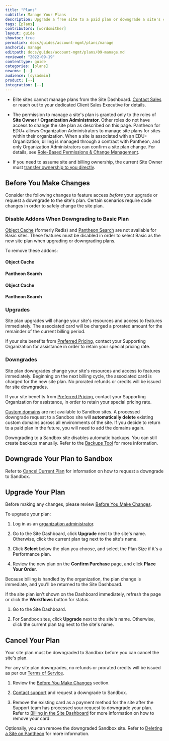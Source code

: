 ```yaml
---
title: "Plans"
subtitle: Manage Your Plans
description: Upgrade a free site to a paid plan or downgrade a site's current plan within the Site Dashboard.
tags: [plans]
contributors: [wordsmither]
layout: guide
showtoc: true
permalink: docs/guides/account-mgmt/plans/manage
anchorid: manage
editpath: docs/guides/account-mgmt/plans/09-manage.md
reviewed: "2022-09-19"
contenttype: guide
categories: [plans]
newcms: [--]
audience: [sysadmin]
product: [--]
integration: [--]
---
```


<Alert title="Notes" type="info" >

- Elite sites cannot manage plans from the Site Dashboard. [Contact Sales](https://pantheon.io/contact-us) or reach out to your dedicated Client Sales Executive for details.

- The permission to manage a site's plan is granted only to the roles of **Site Owner** / **Organization Administrator**. Other roles do not have access to change the site plan as described on this page. Pantheon for EDU+ allows Organization Administrators to manage site plans for sites within their organization. When a site is associated with an EDU+ Organization, billing is managed through a contract with Pantheon, and only Organization Administrators can confirm a site plan change. For details, see [Role-Based Permissions & Change Management](/guides/account-mgmt/workspace-sites-teams/teams/#site-level-roles-and-permissions).

- If you need to assume site and billing ownership, the current Site Owner must [transfer ownership to you directly](/guides/account-mgmt/workspace-sites-teams/sites#change-site-ownership).

</Alert>

## Before You Make Changes

Consider the following changes to feature access _before_  your upgrade or request a downgrade to the site's plan. Certain scenarios require code changes in order to safely change the site plan.

### Disable Addons When Downgrading to Basic Plan

[Object Cache](/guides/object-cache) (formerly Redis) and [Pantheon Search](/solr) are not available for Basic sites. These features must be disabled in order to select Basic as the new site plan when upgrading or downgrading plans.

To remove these addons:

<TabList>

<Tab title="WordPress" id="wp-id" active={true}>

#### Object Cache

<Partial file="remove-addons/wp-redis.md" />

#### Pantheon Search

<Partial file="remove-addons/wp-solr.md" />

</Tab>

<Tab title="Drupal 7" id="d7-id">

#### Object Cache

<Partial file="remove-addons/drupal-redis.md" />

#### Pantheon Search

<Partial file="remove-addons/d7-solr.md" />

</Tab>

</TabList>

### Upgrades

Site plan upgrades will change your site's resources and access to features immediately. The associated card will be charged a prorated amount for the remainder of the current billing period.

If your site benefits from [Preferred Pricing](https://pantheon.io/plans/agency-preferred-pricing?docs), contact your Supporting Organization for assistance in order to retain your special pricing rate.

### Downgrades

Site plan downgrades change your site's resources and access to features immediately. Beginning on the next billing cycle, the associated card is charged for the new site plan. No prorated refunds or credits will be issued for site downgrades.

If your site benefits from [Preferred Pricing](https://pantheon.io/plans/agency-preferred-pricing?docs), contact your Supporting Organization for assistance, in order to retain your special pricing rate.

[Custom domains](/guides/domains) are not available to Sandbox sites. A processed downgrade request to a Sandbox site will **automatically delete** existing custom domains across all environments of the site. If you decide to return to a paid plan in the future, you will need to add the domains again.

Downgrading to a Sandbox site disables automatic backups. You can still create backups manually. Refer to the [Backups Tool](/backups) for more information.

## Downgrade Your Plan to Sandbox

Refer to [Cancel Current Plan](/guides/account-mgmt/plans/manage#cancel-your-plan) for information on how to request a downgrade to Sandbox.

## Upgrade Your Plan


<Alert title="Warning" type="danger">

Before making any changes, please review [Before You Make Changes](#before-you-make-changes).

</Alert>

To upgrade your plan:

<TabList>

<Tab title="Edu Sites" id="edu" active={true}>

1. Log in as an [organization administrator](/guides/account-mgmt/workspace-sites-teams/teams#roles-and-permissions).

1. Go to the Site Dashboard, click **Upgrade** next to the site's name. Otherwise, click the current plan tag next to the site's name.

1. Click **Select** below the plan you choose, and select the Plan Size if it's a Performance plan.

1. Review the new plan on the **Confirm Purchase** page, and click **Place Your Order**.

Because billing is handled by the organization, the plan change is immediate, and you'll be returned to the Site Dashboard.

If the site plan isn't shown on the Dashboard immediately, refresh the page or click the **Workflows** button for status.

</Tab>


<Tab title="All Other Sites" id="other">

1. Go to the Site Dashboard.

1. For Sandbox sites, click **Upgrade** next to the site's name. Otherwise, click the current plan tag next to the site's name.

</Tab>

</TabList>

## Cancel Your Plan

Your site plan must be downgraded to Sandbox before you can cancel the site's plan.

<Alert title="Note" type="info" >

For any site plan downgrades, no refunds or prorated credits will be issued as per our [Terms of Service](https://pantheon.pactsafe.io/legal.html#tos).

</Alert>


1. Review the [Before You Make Changes](#before-you-make-changes) section.

1. [Contact support](/guides/support/contact-support) and request a downgrade to Sandbox.

1. Remove the existing card as a payment method for the site after the Support team has processed your request to downgrade your plan. Refer to [Billing in the Site Dashboard](/guides/account-mgmt/billing/methods#delete-a-site-specific-payment-method) for more information on how to remove your card.

Optionally, you can remove the downgraded Sandbox site. Refer to [Deleting a Site on Pantheon](/guides/account-mgmt/workspace-sites-teams/sites#delete-sites) for more information.



